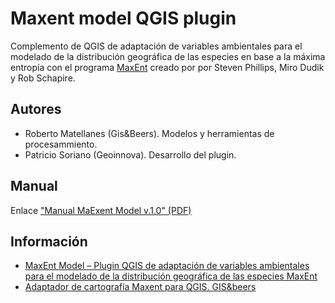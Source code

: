 # Maxent model QGIS plugin

Complemento de QGIS de adaptación de variables ambientales para el modelado de la distribución geográfica de las especies en base a la máxima entropía con el programa [MaxEnt](https://biodiversityinformatics.amnh.org/open_source/maxent/) creado por por Steven Phillips, Miro Dudik y Rob Schapire.

## Autores

- Roberto Matellanes (Gis&Beers). Modelos y herramientas de procesammiento.
- Patricio Soriano (Geoinnova). Desarrollo del plugin.

## Manual

Enlace ["Manual MaExent Model v.1.0" (PDF)](/Manual_Adaptador_Maxent_para_QGIS.pdf)

## Información

- [MaxEnt Model – Plugin QGIS de adaptación de variables ambientales para el modelado de la distribución geográfica de las especies MaxEnt](https://geoinnova.org/plugins/maxent-model/)
- [Adaptador de cartografía Maxent para QGIS. GIS&beers](http://www.gisandbeers.com/adaptador-cartografia-maxent-para-qgis/)
